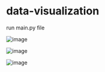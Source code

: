 # data-visualization

run main.py file

![image](https://github.com/user-attachments/assets/814f6457-573a-4257-afad-12c7dd72bcbd)

![image](https://github.com/user-attachments/assets/4eadb004-bada-4aad-878a-438fc329b9b4)

![image](https://github.com/user-attachments/assets/d99fcd18-02da-411f-a62e-8297358faa3c)






